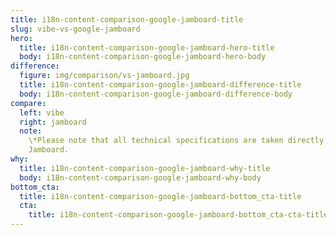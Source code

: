 ```yaml
---
title: i18n-content-comparison-google-jamboard-title
slug: vibe-vs-google-jamboard
hero:
  title: i18n-content-comparison-google-jamboard-hero-title
  body: i18n-content-comparison-google-jamboard-hero-body
difference:
  figure: img/comparison/vs-jamboard.jpg
  title: i18n-content-comparison-google-jamboard-difference-title
  body: i18n-content-comparison-google-jamboard-difference-body
compare:
  left: vibe
  right: jamboard
  note:
    \*Please note that all technical specifications are taken directly from Google
    Jamboard.
why:
  title: i18n-content-comparison-google-jamboard-why-title
  body: i18n-content-comparison-google-jamboard-why-body
bottom_cta:
  title: i18n-content-comparison-google-jamboard-bottom_cta-title
  cta:
    title: i18n-content-comparison-google-jamboard-bottom_cta-cta-title
---
```

